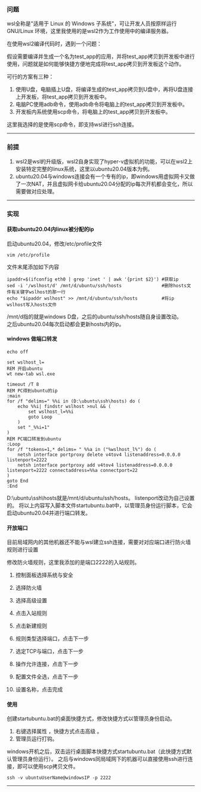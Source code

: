 ### 问题
wsl全称是"适用于 Linux 的 Windows 子系统"，可让开发人员按原样运行 GNU/Linux 环境，这里我使用的是wsl2作为工作使用中的编译服务器。

在使用wsl2编译代码时，遇到一个问题：

假设需要编译并生成一个名为test_app的应用，并将test_app拷贝到开发板中进行使用，问题就是如何能够快捷方便地完成将test_app拷贝到开发板这个动作。   

可行的方案有三种：   
1. 使用U盘，电脑插上U盘，将编译生成的test_app拷贝到U盘中，再将U盘连接上开发板，将test_app拷贝到开发板中。
2. 电脑PC使用adb命令，使用adb命令将电脑上的test_app拷贝到开发板中。
3. 开发板内系统使用scp命令，将电脑上的test_app拷贝到开发板中。  

这里我选择的是使用scp命令，即支持wsl进行ssh连接。   

---------------------------------------------------------------------

### 前提   
1. wsl2是wsl的升级版，wsl2自身实现了hyper-v虚拟机的功能，可以在wsl2上安装特定完整的linux系统，这里以ubuntu20.04版本为例。   
3. ubuntu20.04与windows连接会有一个专有的ip，即windows用虚拟网卡又做了一次NAT，并且虚拟网卡给ubuntu20.04分配的ip每次开机都会变化，所以需要做对应处理。

---------------------------------------------------------------------

### 实现
#### 获取ubuntu20.04内linux被分配的ip
启动ubuntu20.04，修改/etc/profile文件   
```
vim /etc/profile
```
文件末尾添加如下内容
```
ipaddr=$(ifconfig eth0 | grep 'inet ' | awk '{print $2}') #获取ip
sed -i '/wslhost/d' /mnt/d/ubuntu/ssh/hosts               #删除hosts文件有关键字wslhost的那一行
echo "$ipaddr wslhost" >> /mnt/d/ubuntu/ssh/hosts         #将ip wslhost写入hosts文件
```
/mnt/d指的就是windows D盘，之后的ubuntu/ssh/hosts随自身设置改动。   
之后ubuntu20.04每次启动都会更新hosts内的ip。   

#### windows 做端口转发
```
echo off

set wslhost_l=
REM 开启ubuntu
wt new-tab wsl.exe

timeout /T 8
REM PC得到ubuntu的ip
:main
for /f "delims=" %%i in (D:\ubuntu\ssh\hosts) do (
	echo %%i| findstr wslhost >nul && (
		set wslhost_l=%%i
		goto Loop
	)
	set "_%%i=1"
)
REM PC端口转发到ubuntu
:Loop
for /f "tokens=1,* delims= " %%a in ("%wslhost_l%") do (
	netsh interface portproxy delete v4tov4 listenaddress=0.0.0.0 listenport=2222
	netsh interface portproxy add v4tov4 listenaddress=0.0.0.0 listenport=2222 connectaddress=%%a connectport=22
)
goto End
:End
```
D:\ubuntu\ssh\hosts就是/mnt/d/ubuntu/ssh/hosts。 
listenport改动为自己设置的。
将以上内容写入脚本文件startubuntu.bat中，以管理员身份运行脚本，它会启动ubuntu20.04并进行端口转发。

#### 开放端口    
目前局域网内的其他机器还不能与wsl建立ssh连接，需要对对应端口进行防火墙规则进行设置

修改防火墙规则，这里我添加的是端口2222的入站规则。

1. 控制面板选择系统与安全 
2. 选择防火墙

3. 选择高级设置

4. 点击入站规则

5. 点击新建规则

6. 规则类型选择端口，点击下一步

7. 选定TCP与端口，点击下一步

8. 操作允许连接，点击下一步

9. 配置文件全选，点击下一步

10. 设置名称，点击完成

     

#### 使用
创建startubuntu.bat的桌面快捷方式，修改快捷方式以管理员身份启动。   
1.  右键选择属性 ，快捷方式点击高级 。
2.  管理员运行打钩。 

windows开机之后，双击运行桌面脚本快捷方式startubuntu.bat（此快捷方式默认管理员身份运行）。
之后与windows同局域网下的机器可以直接使用ssh进行连接，即可以使用scp拷贝文件。

```
ssh -v ubuntuUserName@windowsIP -p 2222
```

---------------------------------------------------------------------